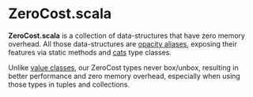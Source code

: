 # ZeroCost.scala
**ZeroCost.scala** is a collection of data-structures that have zero memory overhead.
All those data-structures are [opacity aliases](https://www.reddit.com/r/scala/comments/5qbdgq/value_types_without_anyval/dcxze9q/),
exposing their features via static methods and [cats](https://typelevel.org/cats/) type classes.

Unlike [value classes](https://docs.scala-lang.org/overviews/core/value-classes.html), our ZeroCost types never box/unbox,
resulting in better performance and zero memory overhead, especially when using those types in tuples and collections.
